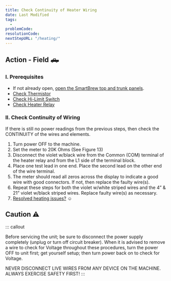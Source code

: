 ```yaml
---
title: Check Continuity of Heater Wiring
date: Last Modified 
tags:
  - 
problemCode: 
resolutionCode: 
nextStepURL: "/heating/"
---
```

## Action - Field 🛻

### I. Prerequisites

- If not already open, [open the SmartBrew top and trunk panels](/smartbrew/kb/open-smartbrew/).
- [Check Thermistor](/smartbrew/kb/check-thermistor/)
- [Check Hi-Limit Switch](/smartbrew/kb/check-hi-limit/)
- [Check Heater Relay](/smartbrew/kb/check-heater-relay/)

### II. Check Continuity of Wiring

If there is still no power readings from the previous steps, then check the CONTINUITY of the wires and elements.

1. Turn power OFF to the machine.
2. Set the meter to 20K Ohms (See Figure 13)
3. Disconnect the violet w/black wire from the Common (COM) terminal of the heater relay and from the L1 side of the terminal block.
4. Place one test lead in one end. Place the second lead on the other end of the wire terminal.
5. The meter should read all zeros across the display to indicate a good wire with good connectors. If not, then replace the faulty wire(s).
6. Repeat these steps for both the violet w/white striped wires and the 4” & 21” violet w/black striped wires. Replace faulty wire(s) as necessary.
7. [Resolved heating issues?](/resolution/309/) ☺️

##  Caution ⚠️

::: callout

Before servicing the unit; be sure to disconnect the power supply completely (unplug or turn off circuit breaker). When it is advised to remove a wire to check for Voltage throughout these procedures, turn the power OFF to unit first; get yourself setup; then turn power back on to check for Voltage.

NEVER DISCONNECT LIVE WIRES FROM ANY DEVICE ON THE MACHINE. ALWAYS EXERCISE SAFETY FIRST!
:::

